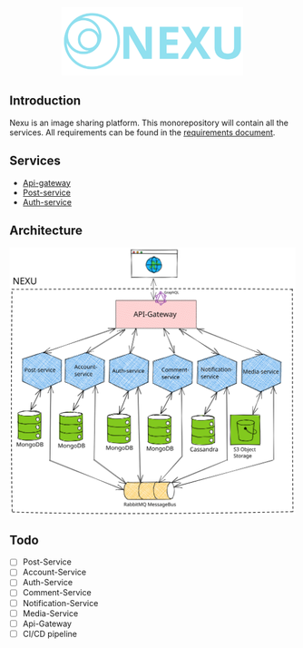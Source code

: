 <p align="center" style="text-align: center">
  <img src="./docs/nexu_logo_with_name.svg" width="320" alt="Architect Logo" /></a>
</p>

## Introduction
Nexu is an image sharing platform. This monorepository will contain all the services. All requirements can be found in the [requirements document](./docs/Project%20Requirements.pdf).

## Services

- [Api-gateway](./api-gateway/)
- [Post-service](./post-service/)
- [Auth-service](./auth-service/)

## Architecture

!['Nexu architecture diagram (⌐■_■)'](./docs/Nexu%20architecture.svg)

## Todo

- [ ] Post-Service
- [ ] Account-Service
- [ ] Auth-Service
- [ ] Comment-Service
- [ ] Notification-Service
- [ ] Media-Service
- [ ] Api-Gateway
- [ ] CI/CD pipeline

